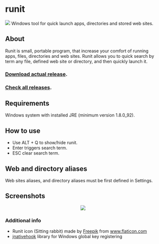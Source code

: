 # runit
<img src="https://github.com/gspansky/runit/blob/master/runit-view/src/main/resources/images/icon/icon.png" /> Windows tool for quick launch apps, directories and stored web sites. 

## About ##
Runit is small, portable program, that increase your comfort of running apps, files, directories and web sites. 
Runit allows you to quick search by term any file, defined web site or directory, and then quickly launch it.

### <a href="https://sourceforge.net/projects/gspansky-runit/">Download actual release</a>.

### <a href="https://github.com/gspansky/runit/releases">Check all releases</a>.

## Requirements ##
Windows system with installed JRE (minimum version 1.8.0_92).

## How to use ##
* Use ALT + Q to show/hide runit. 
* Enter triggers search term.
* ESC clear search term.

## Web and directory aliases ##
Web sites aliases, and directory aliases must be first defined in Settings.

## Screenshots ##

<p align="center">
  <img src="http://i.imgur.com/YMP1KtT.png" />
</p>

### Additional info ###
* Runit icon (Sitting rabbit) made by <a href="http://www.freepik.com">Freepik</a> from www.flaticon.com
* <a href="https://github.com/kwhat/jnativehook">jnativehook</a> library for Windows global key registering 


